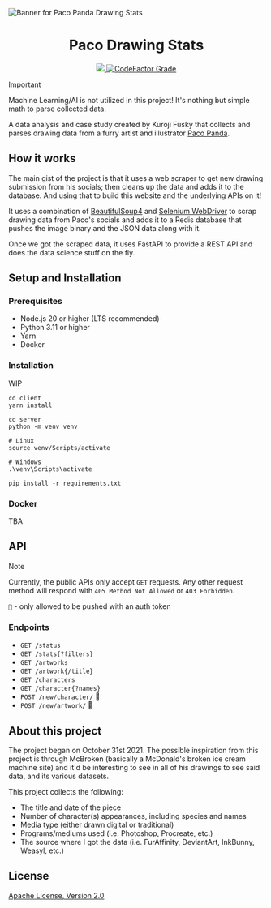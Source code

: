 ![Banner for Paco Panda Drawing Stats](https://user-images.githubusercontent.com/94678583/208869784-c68b5483-8e18-4d01-9163-d502b4cb40c5.png)

<div align="center">
  <h1 align="center">Paco Drawing Stats</h1>

  <a href="https://opensource.org/licenses/apache-2-0">
  <img src="https://img.shields.io/github/license/kurojifusky/pacopanda-drawing-stats?style=flat-square">
 </a>
  <a href="https://www.codefactor.io/repository/github/kuroji-fusky/pacopanda-drawing-stats">
    <img alt="CodeFactor Grade" src="https://img.shields.io/codefactor/grade/github/kurojifusky/pacopanda-drawing-stats?style=flat-square">
  </a>
</div>

> [!IMPORTANT]
> Machine Learning/AI is not utilized in this project! It's nothing but simple math
> to parse collected data.

A data analysis and case study created by Kuroji Fusky that collects
and parses drawing data from a furry artist and illustrator [Paco Panda][paco].

## How it works

The main gist of the project is that it uses a web scraper to get new
drawing submission from his socials; then cleans up the data and adds it to the
database. And using that to build this website and the underlying APIs on it!

It uses a combination of [BeautifulSoup4](<https://en.wikipedia.org/wiki/Beautiful_Soup_(HTML_parser)>)
and [Selenium WebDriver](https://www.selenium.dev/) to scrap drawing data from Paco's
socials and adds it to a Redis database that pushes the image binary and the JSON data
along with it.

Once we got the scraped data, it uses FastAPI to provide a REST API and does the data science
stuff on the fly.

## Setup and Installation

### Prerequisites

- Node.js 20 or higher (LTS recommended)
- Python 3.11 or higher
- Yarn
- Docker

### Installation

WIP

```console
cd client
yarn install

cd server
python -m venv venv

# Linux
source venv/Scripts/activate

# Windows
.\venv\Scripts\activate

pip install -r requirements.txt
```

### Docker

TBA

## API

> [!NOTE]
> Currently, the public APIs only accept `GET` requests. Any
> other request method will respond with `405 Method Not Allowed`
> or `403 Forbidden`.
>
> `👑` - only allowed to be pushed with an auth token

### Endpoints

- `GET /status`
- `GET /stats{?filters}`
- `GET /artworks`
- `GET /artwork{/title}`
- `GET /characters`
- `GET /character{?names}`
- `POST /new/character/` 👑
- `POST /new/artwork/` 👑

## About this project

The project began on October 31st 2021. The possible inspiration from this
project is through McBroken (basically a McDonald's broken ice cream machine
site) and it'd be interesting to see in all of his drawings to see said data,
and its various datasets.

This project collects the following:

- The title and date of the piece
- Number of character(s) appearances, including species and names
- Media type (either drawn digital or traditional)
- Programs/mediums used (i.e. Photoshop, Procreate, etc.)
- The source where I got the data (i.e. FurAffinity, DeviantArt, InkBunny,
  Weasyl, etc.)

## License

[Apache License, Version 2.0](https://opensource.org/license/apache-2-0)

[paco]: https://twitter.com/panda_paco

